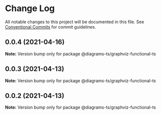 # Change Log

All notable changes to this project will be documented in this file.
See [Conventional Commits](https://conventionalcommits.org) for commit guidelines.

## 0.0.4 (2021-04-16)

**Note:** Version bump only for package @diagrams-ts/graphviz-functional-ts





## 0.0.3 (2021-04-13)

**Note:** Version bump only for package @diagrams-ts/graphviz-functional-ts





## 0.0.2 (2021-04-13)

**Note:** Version bump only for package @diagrams-ts/graphviz-functional-ts
